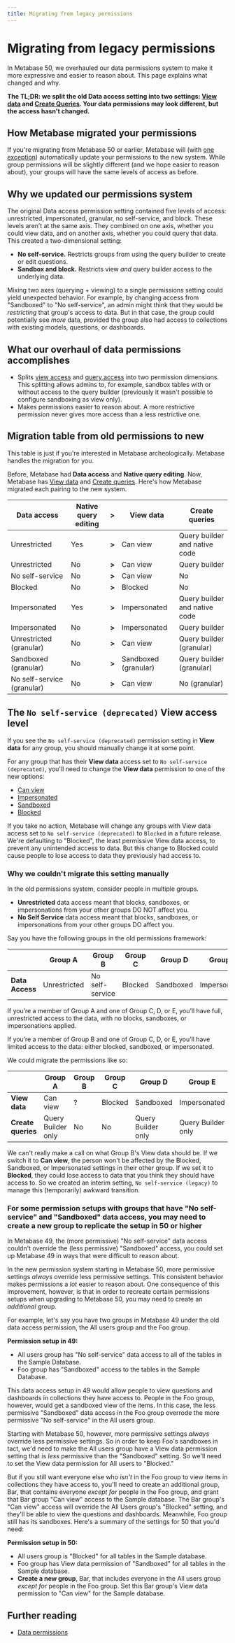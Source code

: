 ```yaml
---
title: Migrating from legacy permissions
---
```


# Migrating from legacy permissions

In Metabase 50, we overhauled our data permissions system to make it more expressive and easier to reason about. This page explains what changed and why.

**The TL;DR: we split the old Data access setting into two settings: [View data](./data.md#can-view-data-permission) and [Create Queries](./data.md#create-queries-permissions). Your data permissions may look different, but the access hasn't changed.**

## How Metabase migrated your permissions

If you're migrating from Metabase 50 or earlier, Metabase will (with [one exception](#the-no-self-service-deprecated-view-access-level)) automatically update your permissions to the new system. While group permissions will be slightly different (and we hope easier to reason about), your groups will have the same levels of access as before.

## Why we updated our permissions system

The original Data access permission setting contained five levels of access: unrestricted, impersonated, granular, no self-service, and block. These levels aren’t at the same axis. They combined on one axis, whether you could view data, and on another axis, whether you could query that data. This created a two-dimensional setting:

- **No self-service.** Restricts groups from using the query builder to create or edit questions.
- **Sandbox and block.** Restricts view _and_ query builder access to the underlying data.

Mixing two axes (querying + viewing) to a single permissions setting could yield unexpected behavior. For example, by changing access from "Sandboxed" to "No self-service", an admin might think that they would be _restricting_ that group's access to data. But in that case, the group could potentially see _more_ data, provided the group also had access to collections with existing models, questions, or dashboards.

## What our overhaul of data permissions accomplishes

- Splits [view access](./data.md#view-data-permissions) and [query access](./data.md#create-queries-permissions) into two permission dimensions. This splitting allows admins to, for example, sandbox tables with or without access to the query builder (previously it wasn't possible to configure sandboxing as view only).
- Makes permissions easier to reason about. A more restrictive permission never gives more access than a less restrictive one.

## Migration table from old permissions to new

This table is just if you're interested in Metabase archeologically. Metabase handles the migration for you.

Before, Metabase had **Data access** and **Native query editing**. Now, Metabase has [View data](./data.md#view-data-permissions) and [Create queries](./data.md#create-queries-permissions). Here's how Metabase migrated each pairing to the new system.

| **Data access**            | **Native query editing** | **>** | **View data**        | **Create queries**            |
| -------------------------- | ------------------------ | ----- | -------------------- | ----------------------------- |
| Unrestricted               | Yes                      | **>** | Can view             | Query builder and native code |
| Unrestricted               | No                       | **>** | Can view             | Query builder                 |
| No self-service            | No                       | **>** | Can view             | No                            |
| Blocked                    | No                       | **>** | Blocked              | No                            |
| Impersonated               | Yes                      | **>** | Impersonated         | Query builder and native code |
| Impersonated               | No                       | **>** | Impersonated         | Query builder                 |
| Unrestricted (granular)    | No                       | **>** | Can view             | Query builder (granular)      |
| Sandboxed (granular)       | No                       | **>** | Sandboxed (granular) | Query builder (granular)      |
| No self-service (granular) | No                       | **>** | Can view             | No (granular)                 |

## The `No self-service (deprecated)` View access level

If you see the `No self-service (deprecated)` permission setting in **View data** for any group, you should manually change it at some point.

For any group that has their **View data** access set to `No self-service (deprecated)`, you'll need to change the **View data** permission to one of the new options:

- [Can view](./data.md#can-view-data-permission)
- [Impersonated](./data.md#impersonated-view-data-permission)
- [Sandboxed](./data.md#row-and-column-security)
- [Blocked](./data.md#blocked-view-data-permission)

If you take no action, Metabase will change any groups with View data access set to `No self-service (deprecated)` to `Blocked` in a future release. We're defaulting to "Blocked", the least permissive View data access, to prevent any unintended access to data. But this change to Blocked could cause people to lose access to data they previously had access to.

### Why we couldn't migrate this setting manually

In the old permissions system, consider people in multiple groups.

- **Unrestricted** data access meant that blocks, sandboxes, or impersonations from your other groups DO NOT affect you.
- **No Self Service** data access meant that blocks, sandboxes, or impersonations from your other groups DO affect you.

Say you have the following groups in the old permissions framework:

|                 | **Group A**  | **Group B**     | **Group C** | **Group D** | **Group E**  |
| --------------- | ------------ | --------------- | ----------- | ----------- | ------------ |
| **Data Access** | Unrestricted | No self-service | Blocked     | Sandboxed   | Impersonated |

If you’re a member of Group A and one of Group C, D, or E, you’ll have full, unrestricted access to the data, with no blocks, sandboxes, or impersonations applied.

If you’re a member of Group B and one of Group C, D, or E, you’ll have limited access to the data: either blocked, sandboxed, or impersonated.

We could migrate the permissions like so:

|                    | **Group A**        | **Group B** | **Group C** | **Group D**        | **Group E**        |
| ------------------ | ------------------ | ----------- | ----------- | ------------------ | ------------------ |
| **View data**      | Can view           | ?           | Blocked     | Sandboxed          | Impersonated       |
| **Create queries** | Query Builder only | No          | No          | Query Builder only | Query Builder only |

We can't really make a call on what Group B's View data should be. If we switch it to **Can view**, the person won't be affected by the Blocked, Sandboxed, or Impersonated settings in their other group. If we set it to **Blocked**, they could lose access to data that you think they should have access to. So we created an interim setting, `No self-service (legacy)` to manage this (temporarily) awkward transition.

### For some permission setups with groups that have "No self-service" and "Sandboxed" data access, you may need to create a new group to replicate the setup in 50 or higher

In Metabase 49, the (more permissive) "No self-service" data access couldn't override the (less permissive) "Sandboxed" access, you could set up Metabase 49 in ways that were difficult to reason about.

In the new permission system starting in Metabase 50, more permissive settings _always_ override less permissive settings. This consistent behavior makes permissions a _lot_ easier to reason about. One consequence of this improvement, however, is that in order to recreate certain permissions setups when upgrading to Metabase 50, you may need to create an _additional_ group.

For example, let's say you have two groups in Metabase 49 under the old data access permission, the All users group and the Foo group.

**Permission setup in 49:**

- All users group has "No self-service" data access to all of the tables in the Sample Database.
- Foo group has "Sandboxed" access to the tables in the Sample Database.

This data access setup in 49 would allow people to view questions and dashboards in collections they have access to. People in the Foo group, however, would get a sandboxed view of the items. In this case, the less permissive "Sandboxed" data access in the Foo group overrode the more permissive "No self-service" in the All users group.

Starting with Metabase 50, however, more permissive settings _always_ override less permissive settings. So in order to keep Foo's sandboxes in tact, we'd need to make the All users group have a View data permission setting that is _less_ permissive than the "Sandboxed" setting. So we'll need to set the View data permission for All users to "Blocked."

But if you still want everyone else who _isn't_ in the Foo group to view items in collections they have access to, you'll need to create an additional group, Bar, that contains everyone _except for_ people in the Foo group, and grant that Bar group "Can view" access to the Sample database. The Bar group's "Can view" access will override the All Users group's "Blocked" setting, and they'll be able to view the questions and dashboards. Meanwhile, Foo group still has its sandboxes. Here's a summary of the settings for 50 that you'd need:

**Permission setup in 50:**

- All users group is "Blocked" for all tables in the Sample database.
- Foo group has View data permission of "Sandboxed" for all tables in the Sample database.
- **Create a new group**, Bar, that includes everyone in the All users group _except for_ people in the Foo group. Set this Bar group's View data permission to "Can view" for the Sample database.

## Further reading

- [Data permissions](./data.md)
